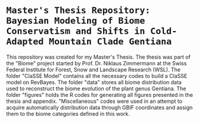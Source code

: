 # `Master's Thesis Repository: Bayesian Modeling of Biome Conservatism and Shifts in Cold-Adapted Mountain Clade Gentiana`

This repository was created for my Master's Thesis. The thesis was part of the "Biome" project started by Prof. Dr. Niklaus Zimmermann 
at the Swiss Federal Institute for Forest, Snow and Landscape Research (WSL).
The folder "ClaSSE Model" contains all the necessary codes to build a ClaSSE model on RevBayes.
The folder "data" stores all biome distribution data used to reconstruct the biome evolution of the plant genus Gentiana.
The folder "figures" holds the R codes for generating all figures presented in the thesis and appendix.
"Miscellaneous" codes were used in an attempt to acquire automatically distribution data through GBIF coordinates and assign them to the biome categories defined in this work.
